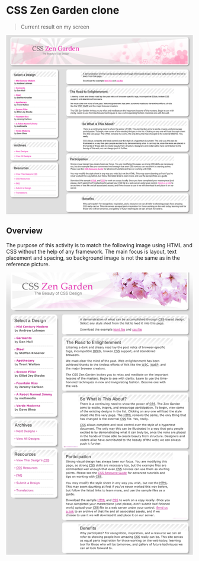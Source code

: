 # CSS Zen Garden clone

> Current result on my screen

![clone result](./images/result.png)

## Overview

The purpose of this activity is to match the following image using HTML and CSS without the help of any framework. The main focus is layout, text placement and spacing, so background image is not the same as in the reference picture.

![clone reference](./images/reference.png)
